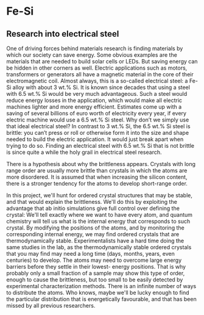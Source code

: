 # Fe-Si
## Research into electrical steel
One of driving forces behind materials research is finding materials by which our society can save energy. Some obvious examples are the materials that are needed to build solar cells or LEDs. But saving energy can be hidden in other corners as well. Electric applications such as motors, transformers or generators all have a magnetic material in the core of their electromagnetic coil. Almost always, this is a so-called electrical steel: a Fe-Si alloy with about 3 wt.% Si. It is known since decades that using a steel with 6.5 wt.% Si would be very much advantageous. Such a steel would reduce energy losses in the application, which would make all electric machines lighter and more energy efficient. Estimates come up with a saving of several billions of euro worth of electricity every year, if every electric machine would use a 6.5 wt.% Si steel. Why don’t we simply use that ideal electrical steel? In contrast to 3 wt.% Si, the 6.5 wt.% Si steel is brittle: you can’t press or roll or otherwise form it into the size and shape needed to build the electric application. It would just break apart when trying to do so. Finding an electrical steel with 6.5 wt.% Si that is not brittle is since quite a while the holy grail in electrical steel research. 

There is a hypothesis about why the brittleness appears. Crystals with long range order are usually more brittle than crystals in which the atoms are more disordered. It is assumed that when increasing the silicon content, there is a stronger tendency for the atoms to develop short-range order. 

In this project, we'll hunt for ordered crystal structures that may be stable, and that would explain the brittleness. We'll do this by exploiting the advantage that ab initio simulations give full control over defining the crystal: We'll tell exactly where we want to have every atom, and quantum chemistry will tell us what is the internal energy that corresponds to such crystal. By modifying the positions of the atoms, and by monitoring the corresponding internal energy, we may find ordered crystals that are thermodynamically stable. Experimentalists have a hard time doing the same studies in the lab, as the thermodynamically stable ordered crystals that you may find may need a long time (days, months, years, even centuries) to develop. The atoms may need to overcome large energy barriers before they settle in their lowest- energy positions. That is why probably only a small fraction of a sample may show this type of order, enough to cause the brittleness, but too small to be easily detected by experimental characterization methods. There is an infinite number of ways to distribute the atoms. Who knows, maybe we'll be lucky enough to find the particular distribution that is energetically favourable, and that has been missed by all previous researchers.
